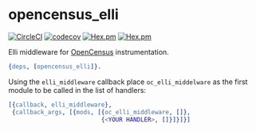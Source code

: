 opencensus_elli
=====

[![CircleCI](https://circleci.com/gh/elli-lib/opencensus_elli.svg?style=svg)](https://circleci.com/gh/elli-lib/opencensus_elli)
[![codecov](https://codecov.io/gh/elli-lib/opencensus_elli/branch/master/graph/badge.svg)](https://codecov.io/gh/elli-lib/opencensus_elli)
[![Hex.pm](https://img.shields.io/hexpm/v//opencensus_elli.svg?maxAge=2592000)](https://hex.pm/packages/opencensus_elli)
[![Hex.pm](https://img.shields.io/hexpm/dt/opencensus_elli.svg?maxAge=2592000)](https://hex.pm/packages/opencensus_elli)
        
Elli middleware for [OpenCensus](http://opencensus.io/) instrumentation.

```erlang
{deps, [opencensus_elli]}.
```

Using the `elli_middleware` callback place `oc_elli_middelware` as the first module to be called in the list of handlers:

```erlang
[{callback, elli_middleware},
 {callback_args, [{mods, [{oc_elli_middleware, []},
                          {<YOUR HANDLER>, []}]}]}]
```

